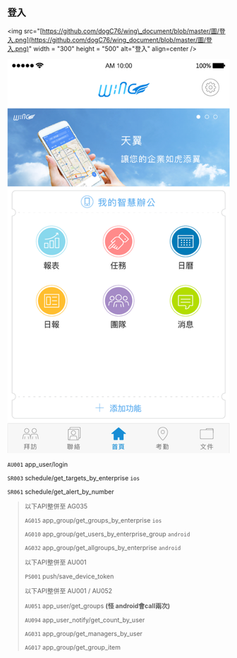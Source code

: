 ## 登入

&lt;img src="[https://github.com/dogC76/wing\_document/blob/master/圖/登入.png](https://github.com/dogC76/wing_document/blob/master/圖/登入.png)" width = "300" height = "500" alt="登入" align=center /&gt;

![](/圖/首頁.png)

`AU001` app\_user/login

`SR003` schedule/get\_targets\_by\_enterprise `ios`

`SR061` schedule/get\_alert\_by\_number

> 以下API整併至 AG035
>
> `AG015` app\_group/get\_groups\_by\_enterprise  `ios`
>
> `AG010` app\_group/get\_users\_by\_enterprise\_group `android`
>
> `AG032` app\_group/get\_allgroups\_by\_enterprise `android`
>
> 以下API整併至 AU001
>
> `PS001` push/save\_device\_token
>
> 以下API整併至 AU001 / AU052
>
> `AU051` app\_user/get\_groups **\(怪 android會call兩次\)**
>
> `AU094` app\_user\_notify/get\_count\_by\_user
>
> `AG031` app\_group/get\_managers\_by\_user
>
> `AG017`  app\_group/get\_group\_item



